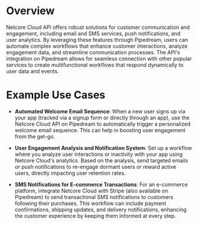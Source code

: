 # Overview

Netcore Cloud API offers robust solutions for customer communication and engagement, including email and SMS services, push notifications, and user analytics. By leveraging these features through Pipedream, users can automate complex workflows that enhance customer interactions, analyze engagement data, and streamline communication processes. The API's integration on Pipedream allows for seamless connection with other popular services to create multifunctional workflows that respond dynamically to user data and events.

# Example Use Cases

- **Automated Welcome Email Sequence**: When a new user signs up via your app (tracked via a signup form or directly through an app), use the Netcore Cloud API on Pipedream to automatically trigger a personalized welcome email sequence. This can help in boosting user engagement from the get-go.

- **User Engagement Analysis and Notification System**: Set up a workflow where you analyze user interactions or inactivity with your app using Netcore Cloud's analytics. Based on the analysis, send targeted emails or push notifications to re-engage dormant users or reward active users, directly impacting user retention rates.

- **SMS Notifications for E-commerce Transactions**: For an e-commerce platform, integrate Netcore Cloud with Stripe (also available on Pipedream) to send transactional SMS notifications to customers following their purchases. This workflow can include payment confirmations, shipping updates, and delivery notifications, enhancing the customer experience by keeping them informed at every step.
